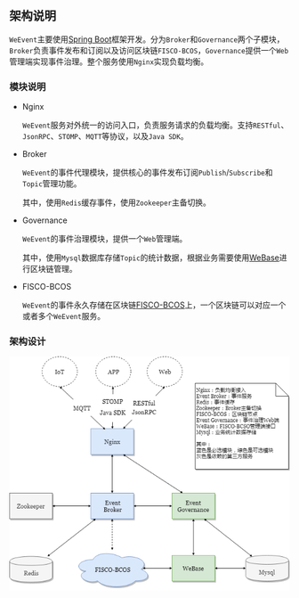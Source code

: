 ## 架构说明

`WeEvent`主要使用[Spring Boot](https://spring.io/projects/spring-boot)框架开发。分为`Broker`和`Governance`两个子模块，`Broker`负责事件发布和订阅以及访问区块链`FISCO-BCOS`，`Governance`提供一个`Web`管理端实现事件治理。整个服务使用`Nginx`实现负载均衡。

### 模块说明

- Nginx

  `WeEvent`服务对外统一的访问入口，负责服务请求的负载均衡。支持`RESTful`、`JsonRPC`、`STOMP`、`MQTT`等协议，以及`Java SDK`。

- Broker

  `WeEvent`的事件代理模块，提供核心的事件发布订阅`Publish`/`Subscribe`和`Topic`管理功能。

  其中，使用`Redis`缓存事件，使用`Zookeeper`主备切换。

- Governance

  `WeEvent`的事件治理模块，提供一个`Web`管理端。

  其中，使用`Mysql`数据库存储`Topic`的统计数据，根据业务需要使用[WeBase](https://github.com/WeBankFinTech/WeBASE)进行区块链管理。
  
- FISCO-BCOS
  
    `WeEvent`的事件永久存储在区块链[FISCO-BCOS](https://github.com/FISCO-BCOS/FISCO-BCOS)上，一个区块链可以对应一个或者多个`WeEvent`服务。

### 架构设计

![](../image/WeEventArchitecture.png)

